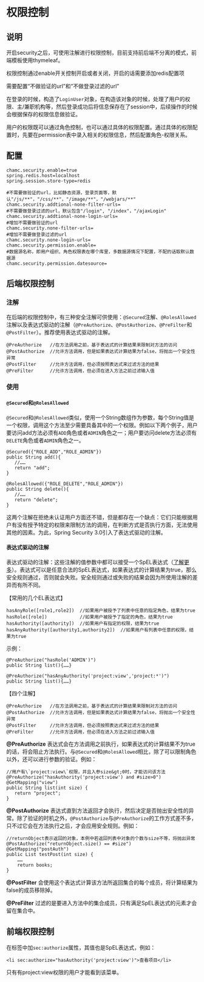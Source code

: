 # 权限控制
    
## 说明

开启security之后，可使用注解进行权限控制，目前支持前后端不分离的模式，前端模板使用thymeleaf。

权限控制通过enable开关控制开启或者关闭，开启的话需要添加redis配置项

需要配置“不做验证的url”和“不做登录过滤的url”

在登录的时候，构造了`LoginUser`对象，在构造该对象的时候，处理了用户的权限、主/兼职机构等，然后登录成功后将信息保存在了session中，后续操作的时候会根据保存的权限信息做验证。

用户的权限既可以通过角色控制，也可以通过具体的权限配置。通过具体的权限配置时，先要在permission表中录入相关的权限信息，然后配置角色-权限关系。

## 配置

    chamc.security.enable=true
    spring.redis.host=localhost
    spring.session.store-type=redis

    #不需要做验证的url，比如静态资源，登录页面等，默认"/js/**"，"/css/**"，"/image/**"，"/webjars/**"
    chamc.security.addtional-none-filter-urls=
    #不需要做登录过滤的url，默认包含"/login", "/index"，"/ajaxLogin"
    chamc.security.addtional-none-login-urls=
    #增加不需要做验证的url
    chamc.security.none-filter-urls=
    #增加不需要做登录过滤的url
    chamc.security.none-login-urls=
    chamc.security.permission.enable=
    #数据源名称，即用户组织、角色权限表在哪个库里，多数据源情况下配置，不配的话取默认数据源
    chamc.security.permission.datesource=

## 后端权限控制

### 注解

在后端的权限控制中，有三种安全注解可供使用：`@Secured`注解、`@RolesAllowed`注解以及表达式驱动的注解（`@PreAuthorize`、`@PostAuthorize`、`@PreFilter`和`@PostFilter`）。推荐使用表达式驱动的注解。

    @PreAuthorize   //在方法调用之前，基于表达式的计算结果来限制对方法的访问
    @PostAuthorize  //允许方法调用，但是如果表达式计算结果为false，将抛出一个安全性异常
    @PostFilter     //允许方法调用，但必须按照表达式来过滤方法的结果
    @PreFilter      //允许方法调用，但必须在进入方法之前过滤输入值

### 使用

#### `@Secured`和`@RolesAllowed`

`@Secured`和`@RolesAllowed`类似，使用一个String数组作为参数，每个String值是一个权限，调用这个方法至少需要具备其中的一个权限。例如以下两个例子，用户要访问add方法必须有`ADD`角色或者`ADMIN`角色之一；用户要访问delete方法必须有`DELETE`角色或者`ADMIN`角色之一。

    @Secured({"ROLE_ADD","ROLE_ADMIN"})
    public String add(){
       //……
       return "add";
    }
    
    @RolesAllowed({"ROLE_DELETE","ROLE_ADMIN"})
    public String delete(){
       //……
       return "delete";
    }

这两个注解在拒绝未认证用户方面还不错，但是都存在一个缺点：它们只能根据用户有没有授予特定的权限来限制方法的调用，在判断方式是否执行方面，无法使用其他的因素。为此，Spring Security 3.0引入了表达式驱动的注解。

#### 表达式驱动的注解

表达式驱动的注解：这些注解的值参数中都可以接受一个SpEL表达式（[了解更多](https://docs.spring.io/spring-security/site/docs/5.0.0.RELEASE/reference/htmlsingle/#el-access)）。表达式可以是任意合法的SpEL表达式，如果表达式的计算结果为true，那么安全规则通过，否则就会失败。安全规则通过或失败的结果会因为所使用注解的差异而有所不同。

【常用的几个EL表达式】

    hasAnyRole([role1,role2])  //如果用户被授予了列表中任意的指定角色，结果为true
    hasRole([role])            //如果用户被授予了指定的角色，结果为true
    hasAuthority([authority])  //如果用户有指定的权限，结果为true
    hasAnyAuthority([authority1,authority2])  //如果用户有列表中任意的权限，结果为true

示例：

    @PreAuthorize("hasRole('ADMIN')")
    public String list(){……}
    
    @PreAuthorize("hasAnyAuthority('project:view','project:*')")
    public String list(){……}

【四个注解】

    @PreAuthorize   //在方法调用之前，基于表达式的计算结果来限制对方法的访问
    @PostAuthorize  //允许方法调用，但是如果表达式计算结果为false，将抛出一个安全性异常
    @PostFilter     //允许方法调用，但必须按照表达式来过滤方法的结果
    @PreFilter      //允许方法调用，但必须在进入方法之前过滤输入值

**@PreAuthorize** 表达式会在方法调用之前执行，如果表达式的计算结果不为true的话，将会阻止方法执行。与`@Secured`和`@RolesAllowed`相比，除了可以限制角色以外，还可以进行参数的验证。例如：

    //用户有\`project:view\`权限，并且入参size&gt;0时，才能访问该方法
    @PreAuthorize("hasAuthority('project:view') and #size>0")
    @GetMapping("view")
    public String list(int size) {
       return "project";
    }

**@PostAuthorize** 表达式直到方法返回才会执行，然后决定是否抛出安全性的异常。除了验证的时机之外，`@PostAuthorize`与`@PreAuthorize`的工作方式差不多，只不过它会在方法执行之后，才会应用安全规则。例如：

    //returnObject表示返回的对象，本例中若返回列表中对象的个数与size不等，将抛出异常
    @PostAuthorize("returnObject.size() == #size")
    @GetMapping("postAuth")
    public List testPost(int size) {
        …… 
        return books;
    }

**@PostFilter** 会使用这个表达式计算该方法所返回集合的每个成员，将计算结果为false的成员移除掉。

**@PreFilter** 过滤的是要进入方法中的集合成员，只有满足SpEL表达式的元素才会留在集合中。 

## 前端权限控制

在标签中加`sec:authorize`属性，其值也是SpEL表达式，例如：

```
<li sec:authorize="hasAuthority('project:view')">查看项目</li>
```

只有有project:view权限的用户才能看到该菜单。